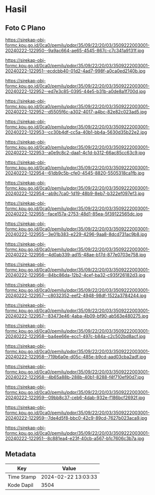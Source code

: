 # Hasil

## Foto C Plano

https://sirekap-obj-formc.kpu.go.id/0ca0/pemilu/pdpr/35/09/22/20/03/3509222003001-20240222-122950--9a9ac664-ae65-4545-867c-c7c341a9131f.jpg

https://sirekap-obj-formc.kpu.go.id/0ca0/pemilu/pdpr/35/09/22/20/03/3509222003001-20240222-122951--ecdcbb40-01d2-4ad7-998f-a0ca0ed2140b.jpg

https://sirekap-obj-formc.kpu.go.id/0ca0/pemilu/pdpr/35/09/22/20/03/3509222003001-20240222-122952--ed7e3c85-0395-44e5-b31b-a0de8a1f700d.jpg

https://sirekap-obj-formc.kpu.go.id/0ca0/pemilu/pdpr/35/09/22/20/03/3509222003001-20240222-122952--d5505f6c-a302-4017-a4bc-82e82c023ad5.jpg

https://sirekap-obj-formc.kpu.go.id/0ca0/pemilu/pdpr/35/09/22/20/03/3509222003001-20240222-122953--cc30b4df-cc5a-40b1-bb4a-5630d35b22e2.jpg

https://sirekap-obj-formc.kpu.go.id/0ca0/pemilu/pdpr/35/09/22/20/03/3509222003001-20240222-122953--a0e9c8c2-daa1-4c1d-b312-66ac85cc63c9.jpg

https://sirekap-obj-formc.kpu.go.id/0ca0/pemilu/pdpr/35/09/22/20/03/3509222003001-20240222-122954--61db9c5b-cfe0-4545-8820-5505318ca1fb.jpg

https://sirekap-obj-formc.kpu.go.id/0ca0/pemilu/pdpr/35/09/22/20/03/3509222003001-20240222-122954--ab9c7ca0-1d19-48b9-8eb7-b322ef097ef3.jpg

https://sirekap-obj-formc.kpu.go.id/0ca0/pemilu/pdpr/35/09/22/20/03/3509222003001-20240222-122955--face157a-2753-48d1-85ea-5f39122565dc.jpg

https://sirekap-obj-formc.kpu.go.id/0ca0/pemilu/pdpr/35/09/22/20/03/3509222003001-20240222-122955--3e01b383-e229-4296-9aa8-8dcd731ac9b8.jpg

https://sirekap-obj-formc.kpu.go.id/0ca0/pemilu/pdpr/35/09/22/20/03/3509222003001-20240222-122956--4d0ab339-ad15-48ae-b17d-877e0703e758.jpg

https://sirekap-obj-formc.kpu.go.id/0ca0/pemilu/pdpr/35/09/22/20/03/3509222003001-20240222-122956--84bc86da-12b2-4cef-ba32-c935f26182d3.jpg

https://sirekap-obj-formc.kpu.go.id/0ca0/pemilu/pdpr/35/09/22/20/03/3509222003001-20240222-122957--c8032352-eef2-4948-98df-1522a3784244.jpg

https://sirekap-obj-formc.kpu.go.id/0ca0/pemilu/pdpr/35/09/22/20/03/3509222003001-20240222-122957--83473e46-4aba-4b09-bf90-ab563e480275.jpg

https://sirekap-obj-formc.kpu.go.id/0ca0/pemilu/pdpr/35/09/22/20/03/3509222003001-20240222-122958--ba4ee66e-ecc1-497c-b84a-c2c502bd8acf.jpg

https://sirekap-obj-formc.kpu.go.id/0ca0/pemilu/pdpr/35/09/22/20/03/3509222003001-20240222-122958--719b6a0e-d05c-485e-b9cd-aad03cba2adf.jpg

https://sirekap-obj-formc.kpu.go.id/0ca0/pemilu/pdpr/35/09/22/20/03/3509222003001-20240222-122958--4b65a88b-288b-40b1-8288-f4f710ef90d7.jpg

https://sirekap-obj-formc.kpu.go.id/0ca0/pemilu/pdpr/35/09/22/20/03/3509222003001-20240222-122959--09bb8c37-ceb6-4dab-932e-f186bcf2692f.jpg

https://sirekap-obj-formc.kpu.go.id/0ca0/pemilu/pdpr/35/09/22/20/03/3509222003001-20240222-122959--7de4d5f8-bbc0-42c9-89cd-7627b023aca9.jpg

https://sirekap-obj-formc.kpu.go.id/0ca0/pemilu/pdpr/35/09/22/20/03/3509222003001-20240222-122951--8c881ea4-e23f-40cb-a567-b1c7606c3b7a.jpg


## Metadata

| Key        | Value               |
| ---------- | ------------------- |
| Time Stamp | 2024-02-22 13:03:33 |
| Kode Dapil | 3504                |



